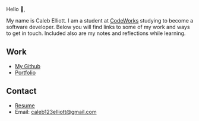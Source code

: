Hello 👋, 

My name is Caleb Elliott. I am a student at [CodeWorks](https://boisecodeworks.com) studying to become a software developer. Below you will find links to some of my work and ways to get in touch. Included also are my notes and reflections while learning. 

## Work

  + [My Github](https://github.com/CALEBELLIOTT)
  + [Portfolio](https://CALEBELLIOTT.github.io/)

## Contact

  + [Resume](https://CALEBELLIOTT.github.io/resume)
  + Email: caleb123elliott@gmail.com
  
